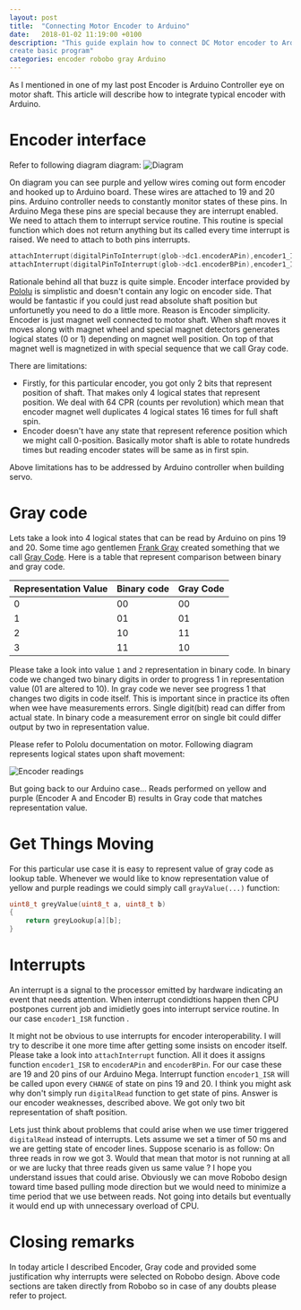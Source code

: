 ```yaml
---
layout: post
title:  "Connecting Motor Encoder to Arduino"
date:   2018-01-02 11:19:00 +0100
description: "This guide explain how to connect DC Motor encoder to Arduino and
create basic program"
categories: encoder robobo gray Arduino
---
```


As I mentioned in one of my last post Encoder is Arduino Controller eye on motor
shaft. This article will describe how to integrate typical encoder with Arduino. 

# Encoder interface

Refer to following diagram diagram:
![Diagram](https://leszek-wojcik.github.io/robobo/images/Servo_ArduinoMega.jpg)

On diagram you can see purple and yellow wires coming out form encoder and
hooked up to Arduino board. These wires are attached to 19 and 20 pins. Arduino
controller needs to constantly monitor states of these pins. 
In Arduino Mega these pins are special because they are interrupt enabled. We
need to attach them to interrupt service routine. This routine is special
function which does not return anything but its called every time interrupt is
raised. We need to attach to both pins interrupts.

```C
attachInterrupt(digitalPinToInterrupt(glob->dc1.encoderAPin),encoder1_ISR, CHANGE);
attachInterrupt(digitalPinToInterrupt(glob->dc1.encoderBPin),encoder1_ISR, CHANGE);
```

Rationale behind all that buzz is quite simple. Encoder interface provided by
[Pololu](https://www.pololu.com/product/2827) is simplistic and doesn't contain
any logic on encoder side. That would be fantastic if you could just read
absolute shaft position but unfortunetly you need to do a little more. Reason
is Encoder simplicity. Encoder is just magnet well connected to motor
shaft. When shaft moves it moves along with magnet wheel and special magnet
detectors generates logical states (0 or 1) depending on magnet well position.
On top of that magnet well is magnetized in with special sequence that we call
Gray code. 

There are limitations:
- Firstly, for this particular encoder, you got only 2 bits that represent
  position of shaft. That makes only 4 logical states that represent position.
  We deal with 64 CPR (counts per revolution) which mean that encoder magnet
  well duplicates 4 logical states 16 times for full shaft spin.
- Encoder doesn't have any state that represent reference position which we
  might call 0-position. Basically motor shaft is able to rotate hundreds times
  but reading encoder states will be same as in first spin.

Above limitations has to be addressed by Arduino controller when building 
servo.

# Gray code

Lets take a look into 4 logical states that can be read by Arduino on pins 19
and 20. Some time ago gentlemen [Frank
Gray](https://en.wikipedia.org/wiki/Frank_Gray_(researcher)) created something
that we call [Gray Code](https://en.wikipedia.org/wiki/Gray_code). Here is a
table that represent comparison between binary and gray code. 

|Representation Value|Binary code|Gray Code|
|--------------------|-----------|---------|
|                   0|         00|       00|
|                   1|         01|       01|
|                   2|         10|       11|
|                   3|         11|       10|

Please take a look into value `1` and `2` representation in binary code. 
In binary code we changed two binary digits in order to progress 1 
in representation value (01 are altered to 10). In gray code we never see
progress 1 that changes two digits in code itself. This is important since in
practice its often when wee have measurements errors. Single digit(bit) read
can differ from actual state. In binary code a measurement error on single bit
could differ output by two in representation value. 

Please refer to Pololu documentation on motor. Following diagram represents
logical states upon shaft movement: 

![Encoder readings](https://a.pololu-files.com/picture/0J2643.600.jpg)

But going back to our Arduino case... Reads performed on yellow and purple
(Encoder A and Encoder B) results in Gray code that matches representation
value. 

# Get Things Moving

For this particular use case it is easy to represent value of gray code as lookup
table. Whenever we would like to know representation value of yellow and purple
readings we could simply call `grayValue(...)` function:

```C
uint8_t greyValue(uint8_t a, uint8_t b)
{
    return greyLookup[a][b];
}
```

# Interrupts
An interrupt is a signal to the processor emitted by hardware indicating an
event that needs attention. When interrupt condidtions happen then CPU
postpones current job and imidietly goes into interrupt service routine. In our
case `encoder1_ISR` function . 

It might not be obvious to use interrupts for encoder interoperability. I will
try to describe it one more time after getting some insists on encoder itself.
Please take a look into `attachInterrupt` function.  All it does it assigns
function `encoder1_ISR` to `encoderAPin` and `encoderBPin`. For our case these
are 19 and 20 pins of our Arduino Mega.  Interrupt function `encoder1_ISR` will
be called upon every `CHANGE` of state on pins 19 and 20. I think you might ask
why don't simply run `digitalRead` function to get state of pins. Answer is our
encoder weaknesses, described above. We got only two bit representation of
shaft position. 

Lets just think about problems that could arise when we use timer triggered
`digitalRead` instead of interrupts. Lets assume we set a timer of 50 ms and we
are getting state of encoder lines. Suppose scenario is as follow: On three
reads in row we got 3. Would that mean that motor is not running at all or we are lucky
that three reads given us same value ? I hope you understand issues that could
arise. Obviously we can move Robobo design toward time based pulling mode
direction but we would need to minimize a time period that we use between reads.
Not going into details but eventually it would end up with unnecessary overload
of CPU.

# Closing remarks

In today article I described Encoder, Gray code and provided some justification
why interrupts were selected on Robobo design. Above code sections are taken
directly from Robobo so in case of any doubts please refer to project. 
 
